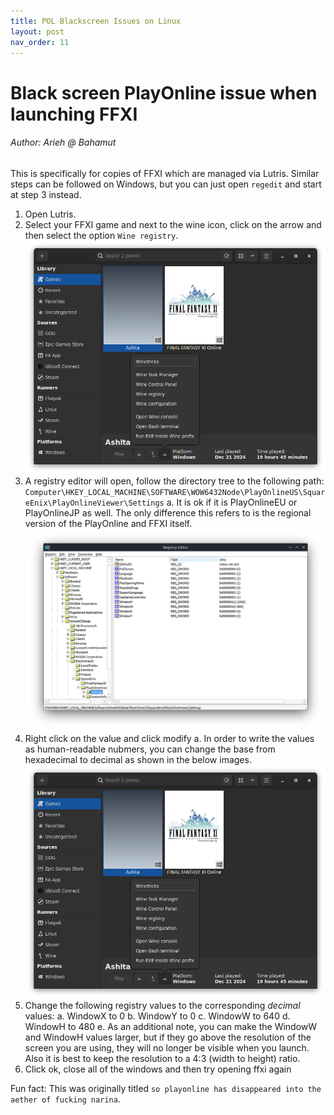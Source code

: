 ```yaml
---
title: POL Blackscreen Issues on Linux
layout: post
nav_order: 11
---
```

# Black screen PlayOnline issue when launching FFXI

###### Author: Arieh @ Bahamut

This is specifically for copies of FFXI which are managed via Lutris. Similar steps can be followed on Windows, but you can just open `regedit` and start at step 3 instead.

1. Open Lutris.
2. Select your FFXI game and next to the wine icon, click on the arrow and then select the option `Wine registry`.
![Lutris Window with wine submenu open (this is the small arrow next to the wine icon at the bottom middle of the lutris window)](/assets/images/troubleshooting/playonline-linux-window-problem/T5VHCu6.png)
3. A registry editor will open, follow the directory tree to the following path: `Computer\HKEY_LOCAL_MACHINE\SOFTWARE\WOW6432Node\PlayOnlineUS\SquareEnix\PlayOnlineViewer\Settings`
    a. It is ok if it is PlayOnlineEU or PlayOnlineJP as well. The only difference this refers to is the regional version of the PlayOnline and FFXI itself.
![Registry Editor is open to the following key: Computer\HKEY_LOCAL_MACHINE\SOFTWARE\WOW6432Node\PlayOnlineUS\SquareEnix\PlayOnlineViewer\Settings](/assets/images/troubleshooting/playonline-linux-window-problem/QnNN2UY.png)
4. Right click on the value and click modify
    a. In order to write the values as human-readable nubmers, you can change the base from hexadecimal to decimal as shown in the below images.
![Popup Window for editing registry value. The value name is WindowH, the value data is 1042 (this is a typo, is should be 480) and the selected option inside base is Decimal.](/assets/images/troubleshooting/playonline-linux-window-problem/T5VHCu6.png)
5. Change the following registry values to the corresponding *decimal* values:
    a. WindowX to 0
    b. WindowY to 0
    c. WindowW to 640
    d. WindowH to 480
    e. As an additional note, you can make the WindowW and WindowH values larger, but if they go above the resolution of the screen you are using, they will no longer be visible when you launch. Also it is best to keep the resolution to a 4:3 (width to height) ratio.
6. Click ok, close all of the windows and then try opening ffxi again

Fun fact: This was originally titled `so playonline has disappeared into the aether of fucking narina`.